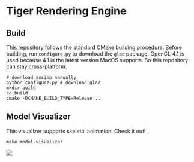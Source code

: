 # Tiger Rendering Engine

## Build
This repository follows the standard CMake building procedure.
Before building, run `configure.py` to download the `glad` package.
OpenGL 4.1 is used because 4.1 is the latest version MacOS supports.
So this repository can stay cross-platform.

```
# download assimp manually
python configure.py # download glad
mkdir build
cd build
cmake -DCMAKE_BUILD_TYPE=Release ..
```

## Model Visualizer
This visualizer supports skeletal animation.
Check it out!

```
make model-visualizer
```

![](https://drive.google.com/uc?export=download&id=1Vuf-17OpmJaZwIQadbFFJ6ZEOA8ye0yi)